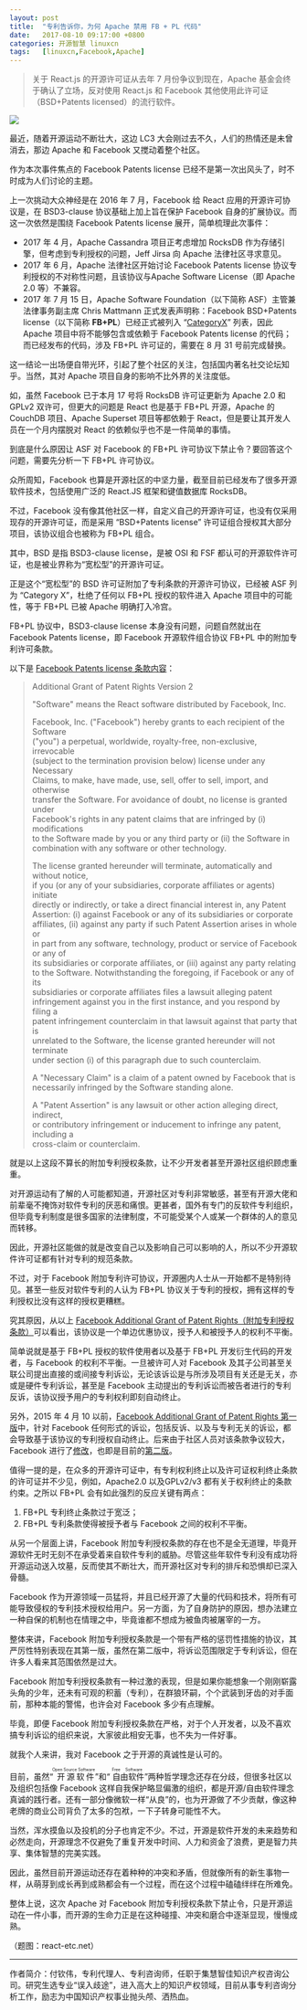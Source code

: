 ```yaml
---
layout: post
title:	"专利告诉你，为何 Apache 禁用 FB + PL 代码"
date:	2017-08-10 09:17:00 +0800 
categories:	开源智慧 linuxcn 
tags:	[linuxcn,Facebook,Apache]
---
```










> 
> 关于 React.js 的开源许可证从去年 7 月份争议到现在，Apache 基金会终于确认了立场，反对使用 React.js 和 Facebook 其他使用此许可证（BSD+Patents licensed）的流行软件。
> 
> 
> 








![](/Asserts/Images//attachment/album/201708/09/214628tu18801915dq96ju.jpg)


最近，随着开源运动不断壮大，这边 LC3 大会刚过去不久，人们的热情还是未曾消去，那边 Apache 和 Facebook 又搅动着整个社区。


作为本次事件焦点的 Facebook Patents license 已经不是第一次出风头了，时不时成为人们讨论的主题。


上一次挑动大众神经是在 2016 年 7 月，Facebook 给 React 应用的开源许可协议是，在 BSD3-clause 协议基础上加上旨在保护 Facebook 自身的扩展协议。而这一次依然是围绕 Facebook Patents license 展开，简单梳理此次事件：








* 2017 年 4 月，Apache Cassandra 项目正考虑增加 RocksDB 作为存储引擎，但考虑到专利授权的问题，Jeff Jirsa 向 Apache 法律社区寻求意见。
* 2017 年 6 月，Apache 法律社区开始讨论 Facebook Patents license 协议专利授权的不对称性问题，且该协议与Apache Software License（即 Apache 2.0 等）不兼容。
* 2017 年 7 月 15 日，Apache Software Foundation（以下简称 ASF）主管兼法律事务副主席 Chris Mattmann 正式发表声明称：Facebook BSD+Patents license（以下简称 **FB+PL**）已经正式被列入 “[CategoryX](https://www.apache.org/legal/resolved.html#category-x)” 列表，因此 Apache 项目中将不能够包含或依赖于 Facebook Patents license 的代码；而已经发布的代码，涉及 FB+PL 许可证的，需要在 8 月 31 号前完成替换。








这一结论一出场便自带光环，引起了整个社区的关注，包括国内著名社交论坛知乎。当然，其对 Apache 项目自身的影响不比外界的关注度低。


如，虽然 Facebook 已于本月 17 号将 RocksDB 许可证更新为 Apache 2.0 和 GPLv2 双许可，但更大的问题是 React 也是基于 FB+PL 开源，Apache 的 CouchDB 项目、Apache Superset 项目等都依赖于 React，但是要让其开发人员在一个月内摆脱对 React 的依赖似乎也不是一件简单的事情。


到底是什么原因让 ASF 对 Facebook 的 FB+PL 许可协议下禁止令？要回答这个问题，需要先分析一下 FB+PL 许可协议。


众所周知，Facebook 也算是开源社区的中坚力量，截至目前已经发布了很多开源软件技术，包括使用广泛的 React.JS 框架和键值数据库 RocksDB。


不过，Facebook 没有像其他社区一样，自定义自己的开源许可证，也没有仅采用现存的开源许可证，而是采用 “BSD+Patents license” 许可证组合授权其大部分项目，该协议组合也被称为 FB+PL 组合。


其中，BSD 是指 BSD3-clause license，是被 OSI 和 FSF 都认可的开源软件许可证，也是被业界称为“宽松型”的开源许可证。


正是这个“宽松型”的 BSD 许可证附加了专利条款的开源许可协议，已经被 ASF 列为 “Category X”，杜绝了任何以 FB+PL 授权的软件进入 Apache 项目中的可能性，等于 FB+PL 已被 Apache 明确打入冷宫。


FB+PL 协议中，BSD3-clause license 本身没有问题，问题自然就出在 Facebook Patents license，即 Facebook 开源软件组合协议 FB+PL 中的附加专利许可条款。


以下是 [Facebook Patents license 条款内容](https://github.com/facebook/react/blob/master/PATENTS)：









> 
> Additional Grant of Patent Rights Version 2
> 
> 
> "Software" means the React software distributed by Facebook, Inc.
> 
> 
> Facebook, Inc. ("Facebook") hereby grants to each recipient of the Software  
> ("you") a perpetual, worldwide, royalty-free, non-exclusive, irrevocable  
> (subject to the termination provision below) license under any Necessary  
> Claims, to make, have made, use, sell, offer to sell, import, and otherwise  
> transfer the Software. For avoidance of doubt, no license is granted under  
> Facebook's rights in any patent claims that are infringed by (i) modifications  
> to the Software made by you or any third party or (ii) the Software in  
> combination with any software or other technology.
> 
> 
> The license granted hereunder will terminate, automatically and without notice,  
> if you (or any of your subsidiaries, corporate affiliates or agents) initiate  
> directly or indirectly, or take a direct financial interest in, any Patent  
> Assertion: (i) against Facebook or any of its subsidiaries or corporate  
> affiliates, (ii) against any party if such Patent Assertion arises in whole or  
> in part from any software, technology, product or service of Facebook or any of  
> its subsidiaries or corporate affiliates, or (iii) against any party relating  
> to the Software. Notwithstanding the foregoing, if Facebook or any of its  
> subsidiaries or corporate affiliates files a lawsuit alleging patent  
> infringement against you in the first instance, and you respond by filing a  
> patent infringement counterclaim in that lawsuit against that party that is  
> unrelated to the Software, the license granted hereunder will not terminate  
> under section (i) of this paragraph due to such counterclaim.
> 
> 
> A "Necessary Claim" is a claim of a patent owned by Facebook that is  
> necessarily infringed by the Software standing alone.
> 
> 
> A "Patent Assertion" is any lawsuit or other action alleging direct, indirect,  
> or contributory infringement or inducement to infringe any patent, including a  
> cross-claim or counterclaim.
> 
> 
> 








就是以上这段不算长的附加专利授权条款，让不少开发者甚至开源社区组织顾虑重重。


对开源运动有了解的人可能都知道，开源社区对专利非常敏感，甚至有开源大佬和前辈毫不掩饰对软件专利的厌恶和痛恨。更甚者，国外有专门的反软件专利组织，但毕竟专利制度是很多国家的法律制度，不可能受某个人或某一个群体的人的意见而转移。


因此，开源社区能做的就是改变自己以及影响自己可以影响的人，所以不少开源软件许可证都有针对专利的规范条款。


不过，对于 Facebook 附加专利许可协议，开源圈内人士从一开始都不是特别待见。甚至一些反对软件专利的人认为 FB+PL 协议关于专利的授权，拥有这样的专利授权比没有这样的授权更糟糕。


究其原因，从以上 [Facebook Additional Grant of Patent Rights（附加专利授权条款）](https://github.com/facebook/react/blob/master/PATENTS)可以看出，该协议是一个单边优惠协议，授予人和被授予人的权利不平衡。


简单说就是基于 FB+PL 授权的软件使用者以及基于 FB+PL 开发衍生代码的开发者，与 Facebook 的权利不平衡。一旦被许可人对 Facebook 及其子公司甚至关联公司提出直接的或间接专利诉讼，无论该诉讼是与所涉及项目有关还是无关，亦或是硬件专利诉讼，甚至是 Facebook 主动提出的专利诉讼而被告者进行的专利反诉，该协议授予用户的专利权利即刻自动终止。


另外，2015 年 4 月 10 以前，[Facebook Additional Grant of Patent Rights 第一版](https://github.com/facebook/react/commit/dcf415c2b91ce52fd5d4dd02b70875ba9d33290f#diff-7373d27f0ea94a5b649f893e20fffeda)中，针对 Facebook 任何形式的诉讼，包括反诉、以及与专利无关的诉讼，都会导致基于该协议的专利授权自动终止。后来由于社区人员对该条款争议较大， Facebook 进行了[修改](https://github.com/facebook/react/commit/b8ba8c83f318b84e42933f6928f231dc0918f864?diff=split#diff-7373d27f0ea94a5b649f893e20fffeda)，也即是目前的[第二版](https://github.com/facebook/react/blob/b8ba8c83f318b84e42933f6928f231dc0918f864/PATENTS)。


值得一提的是，在众多的开源许可证中，有专利权利终止以及许可证权利终止条款的许可证并不少见，例如，Apache2.0 以及GPLv2/v3 都有关于权利终止的条款约束。之所以 FB+PL 会有如此强烈的反应关键有两点：


1. FB+PL 专利终止条款过于宽泛；
2. FB+PL 专利条款使得被授予者与 Facebook 之间的权利不平衡。


从另一个层面上讲，Facebook 附加专利授权条款的存在也不是全无道理，毕竟开源软件无时无刻不在承受着来自软件专利的威胁。尽管这些年软件专利没有成功将开源运动送入坟墓，反而使其不断壮大，而开源社区对专利的排斥和恐惧却已深入骨髓。


Facebook 作为开源领域一员猛将，并且已经开源了大量的代码和技术，将所有可能导致侵权的专利技术授权给用户。另一方面，为了自身防护的原因，想办法建立一种自保的机制也在情理之中，毕竟谁都不想成为被鱼肉被屠宰的一方。


整体来讲，Facebook 附加专利授权条款是一个带有严格的惩罚性措施的协议，其严厉性特别表现在其第一版，虽然在第二版中，将诉讼范围限定于专利诉讼，但在许多人看来其范围依然是过大。


Facebook 附加专利授权条款有一种过激的表现，但是如果你能想象一个刚刚崭露头角的少年，还未有可观的积蓄（专利），在群狼环嗣，个个武装到牙齿的对手面前，那种本能的警惕，也许会对 Facebook 多少有点理解。


毕竟，即便 Facebook 附加专利授权条款在严格，对于个人开发者，以及不喜欢搞专利诉讼的组织来说，大家彼此相安无事，也不失为一件好事。









就我个人来讲，我对 Facebook 之于开源的真诚性是认可的。


目前，虽然“<ruby> 开源软件 <rp>  （ </rp> <rt>  Open Source Software </rt> <rp>  ） </rp></ruby>”和“<ruby> 自由软件 <rp>  （ </rp> <rt>  Free Software </rt> <rp>  ） </rp></ruby>”两种哲学理念还存在分歧，但很多社区以及组织包括像 Facebook 这样自我保护略显偏激的组织，都是开源/自由软件理念真诚的践行者。还有一部分像微软一样“从良”的，也为开源做了不少贡献，像这种老牌的商业公司背负了太多的包袱，一下子转身可能性不大。


当然，浑水摸鱼以及投机的分子也肯定不少。不过，开源是软件开发的未来趋势和必然走向，开源理念不仅避免了重复开发中时间、人力和资金了浪费，更是智力共享、集体智慧的完美实践。


因此，虽然目前开源运动还存在着种种的冲突和矛盾，但就像所有的新生事物一样，从萌芽到成长再到成熟都会有一个过程，而在这个过程中磕磕绊绊在所难免。


整体上说，这次 Apache 对 Facebook 附加专利授权条款下禁止令，只是开源运动在一件小事，而开源的生命力正是在这种碰撞、冲突和磨合中逐渐显现，慢慢成熟。


（题图：react-etc.net）




---


作者简介：付钦伟，专利代理人、专利咨询师，任职于集慧智佳知识产权咨询公司。研究生选专业“误入歧途”，进入高大上的知识产权领域，目前从事专利咨询分析工作，励志为中国知识产权事业抛头颅、洒热血。
